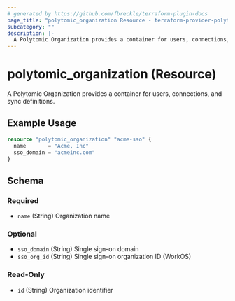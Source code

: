 ```yaml
---
# generated by https://github.com/fbreckle/terraform-plugin-docs
page_title: "polytomic_organization Resource - terraform-provider-polytomic"
subcategory: ""
description: |-
  A Polytomic Organization provides a container for users, connections, and sync definitions.
---
```


# polytomic_organization (Resource)

A Polytomic Organization provides a container for users, connections, and sync definitions.

## Example Usage

```terraform
resource "polytomic_organization" "acme-sso" {
  name       = "Acme, Inc"
  sso_domain = "acmeinc.com"
}
```

<!-- schema generated by tfplugindocs -->
## Schema

### Required

- `name` (String) Organization name

### Optional

- `sso_domain` (String) Single sign-on domain
- `sso_org_id` (String) Single sign-on organization ID (WorkOS)

### Read-Only

- `id` (String) Organization identifier


